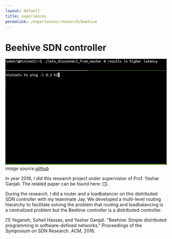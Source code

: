 ```yaml
---
layout: default
title: experiences
permalink: /experiences/research/beehive
---
```

# Beehive SDN controller
![image](/assets/beehive.gif)
*image source:[github](https://github.com/jyzhe/beehive-netctrl)*

In year 2016, I did this research project under supervision of Prof. Yashar Ganjali. The related paper can be found here: [[1]](http://conferences.sigcomm.org/sosr/2016/papers/sosr_paper17.pdf).

During the research, I did a router and a loadbalancer on this distributed SDN controller with my teammate Jay. We developed a multi-level routing hierarchy to facilitate solving the problem that routing and loadbalancing is a centralized problem but the Beehive controller is a distributed controller.


[1]
Yeganeh, Soheil Hassas, and Yashar Ganjali. "Beehive: Simple distributed programming in software-defined networks." Proceedings of the Symposium on SDN Research. ACM, 2016.
